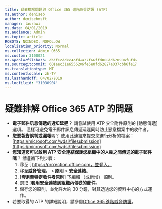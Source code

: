 ```yaml
---
title: 疑難排解問題與 Office 365 進階威脅防護 (ATP)
ms.author: deniseb
author: denisebmsft
manager: laurawi
ms.date: 04/01/2019
ms.audience: Admin
ms.topic: article
ROBOTS: NOINDEX, NOFOLLOW
localization_priority: Normal
ms.collection: Admin_O365
ms.custom: 3100021
ms.openlocfilehash: dbdfe2ddcc4afd4477f66ffd060ddb7093af8fd6
ms.sourcegitcommit: 601aec31e6556286fe5e0fd62827a037cbb6fe17
ms.translationtype: MT
ms.contentlocale: zh-TW
ms.lasthandoff: 04/02/2019
ms.locfileid: "31030904"
---
```

# <a name="troubleshoot-issues-with-office-365-atp"></a>疑難排解 Office 365 ATP 的問題

- **電子郵件訊息傳遞的通知延遲**？ 請嘗試使用 ATP 安全附件原則的 [動態傳遞] 選項。 這樣可避免電子郵件訊息傳遞延遲同時防止惡意檔案中的收件者。
- **您要報告誤判或漏報**嗎？ 使用此連結來提交您進行分析的檔案：[https://microsoft.com/wdsi/filesubmission](https://microsoft.com/wdsi/filesubmission)
- **您知道您可以啟用 ATP 安全連結保護您組織中的人員之間傳送的電子郵件嗎**？ 請遵循下列步驟：
    1. 移至 [ https://protection.office.com，並登入。
    2. 移至**威脅管理，** > **原則** > **安全連結**。
    3. [**套用至特定收件者原則**] 下編輯 （或新增） 原則。
    4. 選取 [**套用安全連結到組織內傳送的郵件**。
    5. 儲存您的原則，並允許大約 30 分鐘，對其透過您的資料中心的方式運作。
- 若要取得的 ATP 的詳細說明，請參閱[Office 365 進階威脅防護](https://docs.microsoft.com/office365/securitycompliance/office-365-atp)。